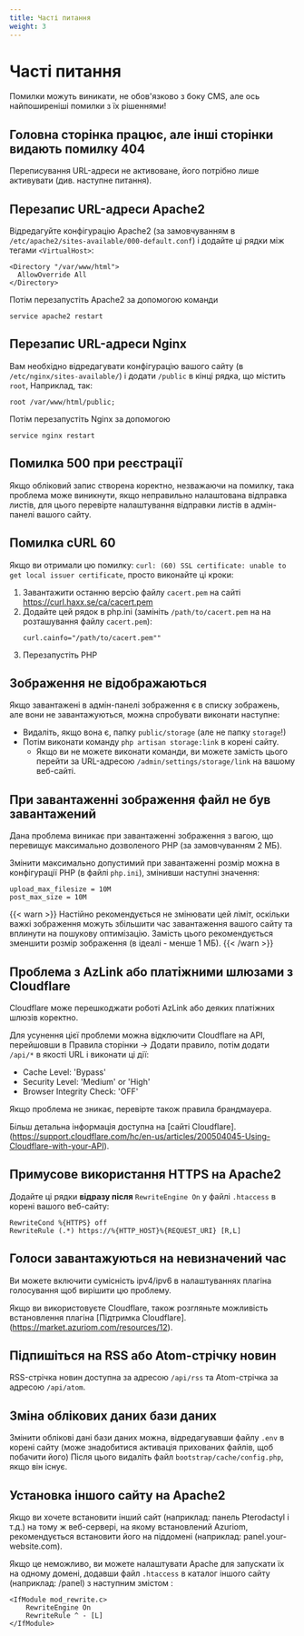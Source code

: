 ```yaml
---
title: Часті питання
weight: 3
---
```


# Часті питання

Помилки можуть виникати, не обов'язково з боку CMS,
але ось найпоширеніші помилки з їх рішеннями!

## Головна сторінка працює, але інші сторінки видають помилку 404

Переписування URL-адреси не активоване, його потрібно лише активувати (див. наступне питання).

## Перезапис URL-адреси Apache2
Відредагуйте конфігурацію Apache2 (за замовчуванням в `/etc/apache2/sites-available/000-default.conf`) і додайте ці рядки між тегами `<VirtualHost>`:
```
<Directory "/var/www/html">
  AllowOverride All
</Directory>
```

Потім перезапустіть Apache2 за допомогою команди
```
service apache2 restart
```

## Перезапис URL-адреси Nginx
Вам необхідно відредагувати конфігурацію вашого сайту (в `/etc/nginx/sites-available/`) і додати `/public` в кінці
рядка, що містить `root`, Наприклад, так:
```
root /var/www/html/public;
```

Потім перезапустіть Nginx за допомогою
```
service nginx restart
```


## Помилка 500 при реєстрації

Якщо обліковий запис створена коректно, незважаючи на помилку, така проблема може виникнути, якщо
неправильно налаштована відправка листів, для цього перевірте
налаштування відправки листів в адмін-панелі вашого сайту.

## Помилка cURL 60

Якщо ви отримали цю помилку:
`curl: (60) SSL certificate: unable to get local issuer certificate`, просто виконайте
ці кроки:
1) Завантажити останню версію файлу `cacert.pem` на сайті https://curl.haxx.se/ca/cacert.pem
2) Додайте цей рядок в php.ini (замініть `/path/to/cacert.pem` на
на розташування файлу `cacert.pem`):
   ```
   curl.cainfo="/path/to/cacert.pem""
   ```
3) Перезапустіть PHP

## Зображення не відображаються

Якщо завантажені в адмін-панелі зображення є в списку зображень, але вони не
завантажуються, можна спробувати виконати наступне:
* Видаліть, якщо вона є, папку `public/storage` (але не папку `storage`!)
* Потім виконати команду `php artisan storage:link` в корені сайту.
    * Якщо ви не можете виконати команди, ви можете замість цього перейти за URL-адресою `/admin/settings/storage/link` на вашому веб-сайті.

## При завантаженні зображення файл не був завантажений

Дана проблема виникає при завантаженні зображення з вагою, що перевищує
максимально дозволеного PHP (за замовчуванням 2 МБ).

Змінити максимально допустимий при завантаженні розмір можна в конфігурації
PHP (в файлі `php.ini`), змінивши наступні значення:
```
upload_max_filesize = 10M
post_max_size = 10M
```

{{< warn >}}
Настійно рекомендується не змінювати цей ліміт, оскільки важкі зображення можуть збільшити
час завантаження вашого сайту та вплинути на пошукову оптимізацію. Замість цього
рекомендується зменшити розмір зображення (в ідеалі - менше 1 МБ).
{{< /warn >}}

## Проблема з AzLink або платіжними шлюзами з Cloudflare

Cloudflare може перешкоджати роботі AzLink або деяких платіжних шлюзів
коректно.

Для усунення цієї проблеми можна відключити Cloudflare на API, перейшовши в Правила сторінки
-> Додати правило, потім додати `/api/*` в якості URL і виконати ці дії:
* Cache Level: 'Bypass'
* Security Level: 'Medium' or 'High'
* Browser Integrity Check: 'OFF' 

Якщо проблема не зникає, перевірте також правила брандмауера.

Більш детальна інформація доступна на [сайті Cloudflare].(https://support.cloudflare.com/hc/en-us/articles/200504045-Using-Cloudflare-with-your-API).

## Примусове використання HTTPS на Apache2

Додайте ці рядки **відразу після** `RewriteEngine On` у файлі `.htaccess` в корені вашого веб-сайту:
```
RewriteCond %{HTTPS} off
RewriteRule (.*) https://%{HTTP_HOST}%{REQUEST_URI} [R,L]
```

## Голоси завантажуються на невизначений час

Ви можете включити сумісність ipv4/ipv6 в налаштуваннях плагіна голосування
щоб вирішити цю проблему.

Якщо ви використовуєте Cloudflare, також розгляньте можливість встановлення плагіна
[Підтримка Cloudflare].(https://market.azuriom.com/resources/12).

## Підпишіться на RSS або Atom-стрічку новин

RSS-стрічка новин доступна за адресою `/api/rss` та Atom-стрічка 
за адресою `/api/atom`.

## Зміна облікових даних бази даних

Змінити облікові дані бази даних можна, відредагувавши
файлу `.env` в корені сайту (може знадобитися активація прихованих
файлів, щоб побачити його)
Після цього видаліть файл `bootstrap/cache/config.php`, якщо він існує.

## Установка іншого сайту на Apache2

Якщо ви хочете встановити інший сайт (наприклад: панель Pterodactyl і т.д.)
на тому ж веб-сервері, на якому встановлений Azuriom, рекомендується
встановити його на піддомені (наприклад: panel.your-website.com).

Якщо це неможливо, ви можете налаштувати Apache для
запускати їх на одному домені, додавши файл `.htaccess` в каталог
іншого сайту (наприклад: /panel) з наступним змістом :
```
<IfModule mod_rewrite.c>
    RewriteEngine On
    RewriteRule ^ - [L]
</IfModule>
``` 
